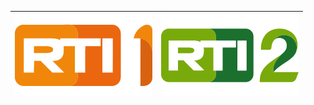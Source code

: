 | ![](https://raw.githubusercontent.com/RevGear/logo/master/Countries/CI/RTI1.png) | ![](https://raw.githubusercontent.com/RevGear/logo/master/Countries/CI/RTI2.png)  | 
|:---:|:---:| 	
